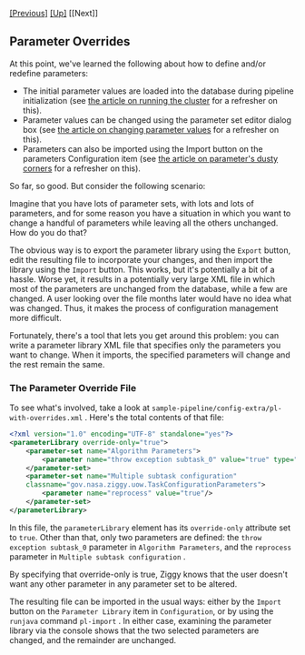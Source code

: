 <!-- -*-visual-line-*- -->

[[Previous]](redefine-pipeline.md)
[[Up]](dusty-corners.md)
[[Next]]

## Parameter Overrides

At this point, we've learned the following about how to define and/or redefine parameters:

- The initial parameter values are loaded into the database during pipeline initialization (see [the article on running the cluster](running-pipeline.md) for a refresher on this).
- Parameter values can be changed using the parameter set editor dialog box (see [the article on changing parameter values](change-param-values.md) for a refresher on this).
- Parameters can also be imported using the Import button on the parameters Configuration item (see [the article on parameter's dusty corners](more-parameters.md) for a refresher on this).

So far, so good. But consider the following scenario:

Imagine that you have lots of parameter sets, with lots and lots of parameters, and for some reason you have a situation in which you want to change a handful of parameters while leaving all the others unchanged. How do you do that?

The obvious way is to export the parameter library using the `Export` button, edit the resulting file to incorporate your changes, and then import the library using the `Import` button. This works, but it's potentially a bit of a hassle. Worse yet, it results in a potentially very large XML file in which most of the parameters are unchanged from the database, while a few are changed. A user looking over the file months later would have no idea what was changed. Thus, it makes the process of configuration management more difficult. 

Fortunately, there's a tool that lets you get around this problem: you can write a parameter library XML file that specifies only the parameters you want to change. When it imports, the specified parameters will change and the rest remain the same. 

### The Parameter Override File

To see what's involved, take a look at `sample-pipeline/config-extra/pl-with-overrides.xml` . Here's the total contents of that file:

```xml
<?xml version="1.0" encoding="UTF-8" standalone="yes"?>
<parameterLibrary override-only="true">
    <parameter-set name="Algorithm Parameters">
        <parameter name="throw exception subtask_0" value="true" type="boolean"/>
    </parameter-set>
    <parameter-set name="Multiple subtask configuration" 
    classname="gov.nasa.ziggy.uow.TaskConfigurationParameters">
        <parameter name="reprocess" value="true"/>
    </parameter-set>
</parameterLibrary>
```

In this file, the `parameterLibrary` element has its `override-only` attribute set to `true`. Other than that, only two parameters are defined: the `throw exception subtask_0` parameter in `Algorithm Parameters`, and the `reprocess` parameter in `Multiple subtask configuration` . 

By specifying that override-only is true, Ziggy knows that the user doesn't want any other parameter in any parameter set to be altered. 

The resulting file can be imported in the usual ways: either by the `Import` button on the `Parameter Library` item in `Configuration`, or by using the `runjava` command `pl-import` . In either case, examining the parameter library via the console shows that the two selected parameters are changed, and the remainder are unchanged. 